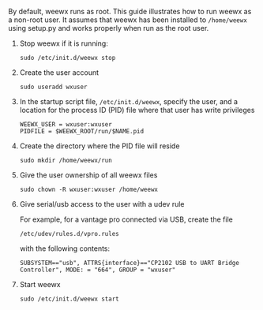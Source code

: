 By default, weewx runs as root.  This guide illustrates how to run weewx as a non-root user.  It assumes that weewx has been installed to `/home/weewx` using setup.py and works properly when run as the root user.

1.  Stop weewx if it is running:

     ~~~~~
     sudo /etc/init.d/weewx stop
     ~~~~~

2.  Create the user account

     ~~~~~
     sudo useradd wxuser
     ~~~~~

3.  In the startup script file, `/etc/init.d/weewx`, specify the user, and a location for
the process ID (PID) file where that user has write privileges

     ~~~~~
     WEEWX_USER = wxuser:wxuser
     PIDFILE = $WEEWX_ROOT/run/$NAME.pid
     ~~~~~

4.  Create the directory where the PID file will reside

     ~~~~~
     sudo mkdir /home/weewx/run
     ~~~~~

5.  Give the user ownership of all weewx files

     ~~~~~
     sudo chown -R wxuser:wxuser /home/weewx
     ~~~~~

6.  Give serial/usb access to the user with a udev rule

    For example, for a vantage pro connected via USB, create the file

     ~~~~~
     /etc/udev/rules.d/vpro.rules
     ~~~~~

    with the following contents:

     ~~~~~
     SUBSYSTEM=="usb", ATTRS{interface}=="CP2102 USB to UART Bridge Controller", MODE: = "664", GROUP = "wxuser"
     ~~~~~

7.  Start weewx

     ~~~~~
     sudo /etc/init.d/weewx start
     ~~~~~